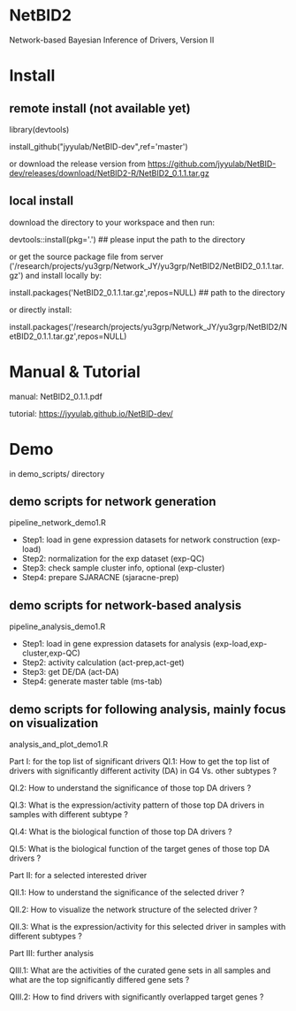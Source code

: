 # NetBID2
Network-based Bayesian Inference of Drivers, Version II

# Install

## remote install (not available yet)

library(devtools)

install_github("jyyulab/NetBID-dev",ref='master') 

or download the release version from https://github.com/jyyulab/NetBID-dev/releases/download/NetBID2-R/NetBID2_0.1.1.tar.gz

## local install

download the directory to your workspace and then run:

devtools::install(pkg='.') ## please input the path to the directory

or get the source package file from server ('/research/projects/yu3grp/Network_JY/yu3grp/NetBID2/NetBID2_0.1.1.tar.gz') and install locally by:

install.packages('NetBID2_0.1.1.tar.gz',repos=NULL) ## path to the directory

or directly install:

install.packages('/research/projects/yu3grp/Network_JY/yu3grp/NetBID2/NetBID2_0.1.1.tar.gz',repos=NULL)

# Manual & Tutorial

manual: NetBID2_0.1.1.pdf

tutorial: https://jyyulab.github.io/NetBID-dev/

# Demo
in demo_scripts/ directory

## demo scripts for network generation 
pipeline_network_demo1.R
* Step1: load in gene expression datasets for network construction (exp-load)
* Step2: normalization for the exp dataset (exp-QC)
* Step3: check sample cluster info, optional (exp-cluster)
* Step4: prepare SJARACNE (sjaracne-prep)

## demo scripts for network-based analysis
pipeline_analysis_demo1.R
* Step1: load in gene expression datasets for analysis (exp-load,exp-cluster,exp-QC)
* Step2: activity calculation (act-prep,act-get)
* Step3: get DE/DA (act-DA)
* Step4: generate master table (ms-tab)

## demo scripts for following analysis, mainly focus on visualization
analysis_and_plot_demo1.R

Part I: for the top list of significant drivers QI.1: How to get the top list of drivers with significantly different activity (DA) in G4 Vs. other subtypes ?

QI.2: How to understand the significance of those top DA drivers ?

QI.3: What is the expression/activity pattern of those top DA drivers in samples with different subtype ?

QI.4: What is the biological function of those top DA drivers ?

QI.5: What is the biological function of the target genes of those top DA drivers ?

Part II: for a selected interested driver

QII.1: How to understand the significance of the selected driver ?

QII.2: How to visualize the network structure of the selected driver ?

QII.3: What is the expression/activity for this selected driver in samples with different subtypes ?

Part III: further analysis

QIII.1: What are the activities of the curated gene sets in all samples and what are the top significantly differed gene sets ?

QIII.2: How to find drivers with significantly overlapped target genes ?
